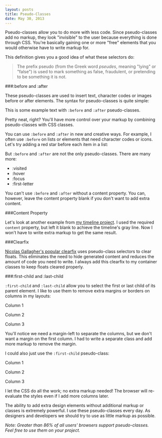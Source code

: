 ```yaml
---
layout: posts
title: Pseudo-Classes
date: May 30, 2013
---
```


Pseudo-classes allow you to do more with less code. Since pseudo-classes add no markup, they look "invisible" to the user because everything is done through CSS. You're basically gaining one or more "free" elements that you would otherwise have to write markup for.

This definition gives you a good idea of what these selectors do:

>The prefix pseudo (from the Greek word <em>pseudes</em>, meaning "lying" or "false") is used to mark something as false, fraudulent, or pretending to be something it is not.

###:before and :after

These pseudo-classes are used to insert text, character codes or images before or after elements. The syntax for pseudo-classes is quite simple:

<script src="https://gist.github.com/aekaplan/5679831.js"></script>

This is some example text with `:before` and `:after` pseudo-classes.

Pretty neat, right? You'll have more control over your markup by combining pseudo-classes with CSS classes.

You can use `:before` and `:after` in new and creative ways. For example, I often use `:before` on lists or elements that need character codes or icons. Let's try adding a red star before each item in a list:

<script src="https://gist.github.com/aekaplan/5679880.js"></script>

But `:before` and `:after` are not the only pseudo-classes. There are many more:

* :visited
* :hover
* :focus
* :first-letter

You can't use `:before` and `:after` without a content property. You can, however, leave the content property blank if you don't want to add extra content.

###Content Property

Let's look at another example from <a href="{{ site.url }}/projects/timeline.html" target="_blank">my timeline project</a>. I used the required `content` property, but left it blank to achieve the timeline's gray line. Now I won't have to write extra markup to get the same result.

<script src="https://gist.github.com/aekaplan/5679711.js"></script>

###Clearfix

<a href="http://nicolasgallagher.com/micro-clearfix-hack/" target="_blank">Nicolas Gallagher's popular clearfix</a> uses pseudo-class selectors to clear floats. This eliminates the need to hide generated content and reduces the amount of code you need to write. I always add this clearfix to my container classes to keep floats cleared properly.

<script src="https://gist.github.com/aekaplan/5680048.js"></script>

###:first-child and :last-child

`:first-child` and `:last-child` allow you to select the first or last child of its parent element. I like to use them to remove extra margins or borders on columns in my layouts:

<div class="row-example">
  <div class="column-example-bad first">
  <p>Column 1</p>
  </div>

  <div class="column-example-bad">
  <p>Column 2</p>
  </div>

  <div class="column-example-bad">
  <p>Column 3</p>
  </div>
</div>

<script src="https://gist.github.com/aekaplan/5682833.js"></script>
<script src="https://gist.github.com/aekaplan/5682842.js"></script>

You'll notice we need a margin-left to separate the columns, but we don't want a margin on the first column. I had to write a separate class and add more markup to remove the margin.

I could also just use the `:first-child` pseudo-class:

<div class="row-example">
  <div class="column-example">
  <p>Column 1</p>
  </div>

  <div class="column-example">
  <p>Column 2</p>
  </div>

  <div class="column-example">
  <p>Column 3</p>
  </div>
</div>

<script src="https://gist.github.com/aekaplan/5682861.js"></script>
<script src="https://gist.github.com/aekaplan/5682773.js"></script>

I let the CSS do all the work; no extra markup needed! The browser will re-evaluate the styles even if I add more columns later.

The ability to add extra design elements without additional markup or classes is extremely powerful. I use these pseudo-classes every day. As designers and developers we should try to use as little markup as possible.

*Note: Greater than 86% of all users' browsers support pseudo-classes. Feel free to use them on your project.*
